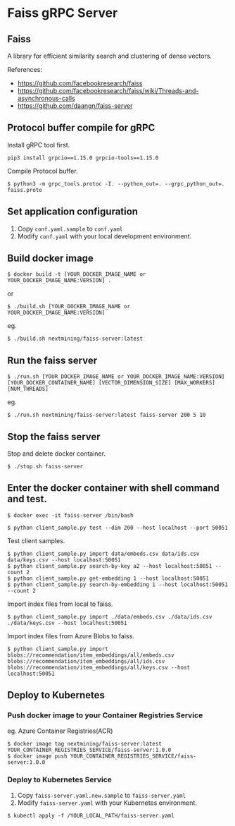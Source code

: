 # Faiss gRPC Server
## Faiss
A library for efficient similarity search and clustering of dense vectors.

References:
- https://github.com/facebookresearch/faiss
- https://github.com/facebookresearch/faiss/wiki/Threads-and-asynchronous-calls
- https://github.com/daangn/faiss-server


## Protocol buffer compile for gRPC
Install gRPC tool first.
```
pip3 install grpcio==1.15.0 grpcio-tools==1.15.0
```
Compile Protocol buffer.
```
$ python3 -m grpc_tools.protoc -I. --python_out=. --grpc_python_out=. faiss.proto
```

## Set application configuration
1. Copy `conf.yaml.sample` to `conf.yaml`
2. Modify `conf.yaml` with your local development environment.

## Build docker image
```
$ docker build -t [YOUR_DOCKER_IMAGE_NAME or YOUR_DOCKER_IMAGE_NAME:VERSION] .
```
or 
```
$ ./build.sh [YOUR_DOCKER_IMAGE_NAME or YOUR_DOCKER_IMAGE_NAME:VERSION]
```
eg.
```
$ ./build.sh nextmining/faiss-server:latest
```

## Run the faiss server
```
$ ./run.sh [YOUR_DOCKER_IMAGE_NAME or YOUR_DOCKER_IMAGE_NAME:VERSION] [YOUR_DOCKER_CONTAINER_NAME] [VECTOR_DIMENSION_SIZE] [MAX_WORKERS] [NUM_THREADS]
```
eg. 
```
$ ./run.sh nextmining/faiss-server:latest faiss-server 200 5 10
```

## Stop the faiss server
Stop and delete docker container.
```
$ ./stop.sh faiss-server
```

## Enter the docker container with shell command and test.
```
$ docker exec -it faiss-server /bin/bash
```
```
$ python client_sample.py test --dim 200 --host localhost --port 50051
```
Test client samples.
```
$ python client_sample.py import data/embeds.csv data/ids.csv data/keys.csv --host localhost:50051
$ python client_sample.py search-by-key a2 --host localhost:50051 --count 2
$ python client_sample.py get-embedding 1 --host localhost:50051
$ python client_sample.py search-by-embedding 1 --host localhost:50051 --count 2
```

Import index files from local to faiss.
```
$ python client_sample.py import ./data/embeds.csv ./data/ids.csv ./data/keys.csv --host localhost:50051
```

Import index files from Azure Blobs to faiss.
```
$ python client_sample.py import blobs://recommendation/item_embeddings/all/embeds.csv blobs://recommendation/item_embeddings/all/ids.csv blobs://recommendation/item_embeddings/all/keys.csv --host localhost:50051
```

## Deploy to Kubernetes
### Push docker image to your Container Registries Service
eg. Azure Container Registries(ACR)
```
$ docker image tag nextmining/faiss-server:latest YOUR_CONTAINER_REGISTRIES_SERVICE/faiss-server:1.0.0
$ docker image push YOUR_CONTAINER_REGISTRIES_SERVICE/faiss-server:1.0.0
```

### Deploy to Kubernetes Service
1. Copy `faiss-server.yaml.new.sample` to `faiss-server.yaml`
2. Modify `faiss-server.yaml` with your Kubernetes environment.
```
$ kubectl apply -f /YOUR_LOCAL_PATH/faiss-server.yaml
```
